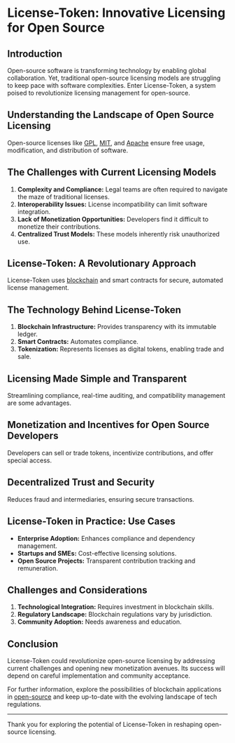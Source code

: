 # License-Token: Innovative Licensing for Open Source

## Introduction

Open-source software is transforming technology by enabling global collaboration. Yet, traditional open-source licensing models are struggling to keep pace with software complexities. Enter License-Token, a system poised to revolutionize licensing management for open-source.

## Understanding the Landscape of Open Source Licensing

Open-source licenses like [GPL](https://www.gnu.org/licenses/gpl-3.0.en.html), [MIT](https://opensource.org/licenses/MIT), and [Apache](https://www.apache.org/licenses/LICENSE-2.0) ensure free usage, modification, and distribution of software.

## The Challenges with Current Licensing Models

1. **Complexity and Compliance:** Legal teams are often required to navigate the maze of traditional licenses.
2. **Interoperability Issues:** License incompatibility can limit software integration.
3. **Lack of Monetization Opportunities:** Developers find it difficult to monetize their contributions.
4. **Centralized Trust Models:** These models inherently risk unauthorized use.

## License-Token: A Revolutionary Approach

License-Token uses [blockchain](https://www.ibm.com/topics/what-is-blockchain) and smart contracts for secure, automated license management.

## The Technology Behind License-Token

1. **Blockchain Infrastructure:** Provides transparency with its immutable ledger.
2. **Smart Contracts:** Automates compliance.
3. **Tokenization:** Represents licenses as digital tokens, enabling trade and sale.

## Licensing Made Simple and Transparent

Streamlining compliance, real-time auditing, and compatibility management are some advantages.

## Monetization and Incentives for Open Source Developers

Developers can sell or trade tokens, incentivize contributions, and offer special access.

## Decentralized Trust and Security

Reduces fraud and intermediaries, ensuring secure transactions.

## License-Token in Practice: Use Cases

- **Enterprise Adoption:** Enhances compliance and dependency management.
- **Startups and SMEs:** Cost-effective licensing solutions.
- **Open Source Projects:** Transparent contribution tracking and remuneration.

## Challenges and Considerations

1. **Technological Integration:** Requires investment in blockchain skills.
2. **Regulatory Landscape:** Blockchain regulations vary by jurisdiction.
3. **Community Adoption:** Needs awareness and education.

## Conclusion

License-Token could revolutionize open-source licensing by addressing current challenges and opening new monetization avenues. Its success will depend on careful implementation and community acceptance.

For further information, explore the possibilities of blockchain applications in [open-source](https://opensource.com) and keep up-to-date with the evolving landscape of tech regulations.

---

Thank you for exploring the potential of License-Token in reshaping open-source licensing.
